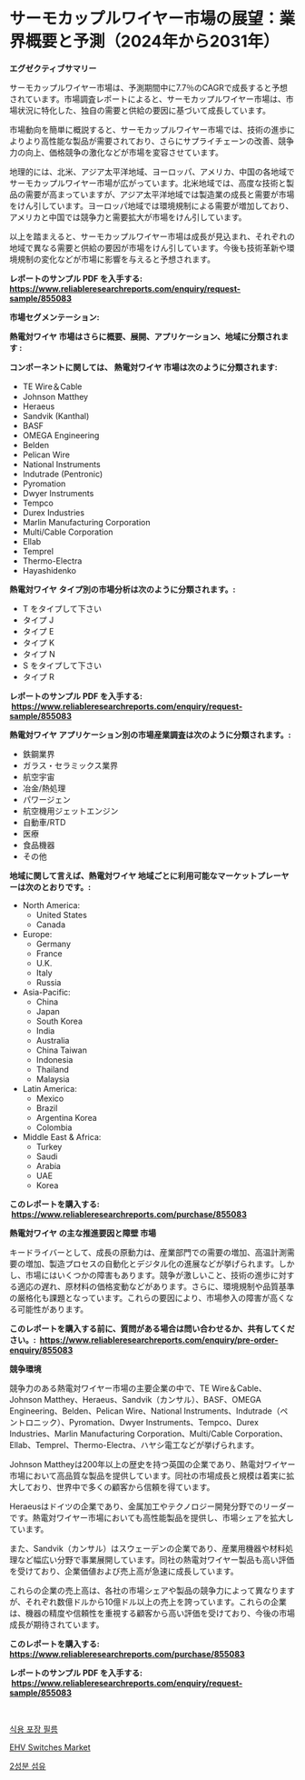 <p><h1>サーモカップルワイヤー市場の展望：業界概要と予測（2024年から2031年）</h1></p><p><strong>エグゼクティブサマリー</strong></p>
<p><p>サーモカップルワイヤー市場は、予測期間中に7.7％のCAGRで成長すると予想されています。市場調査レポートによると、サーモカップルワイヤー市場は、市場状況に特化した、独自の需要と供給の要因に基づいて成長しています。</p><p>市場動向を簡単に概説すると、サーモカップルワイヤー市場では、技術の進歩によりより高性能な製品が需要されており、さらにサプライチェーンの改善、競争力の向上、価格競争の激化などが市場を変容させています。</p><p>地理的には、北米、アジア太平洋地域、ヨーロッパ、アメリカ、中国の各地域でサーモカップルワイヤー市場が広がっています。北米地域では、高度な技術と製品の需要が高まっていますが、アジア太平洋地域では製造業の成長と需要が市場をけん引しています。ヨーロッパ地域では環境規制による需要が増加しており、アメリカと中国では競争力と需要拡大が市場をけん引しています。</p><p>以上を踏まえると、サーモカップルワイヤー市場は成長が見込まれ、それぞれの地域で異なる需要と供給の要因が市場をけん引しています。今後も技術革新や環境規制の変化などが市場に影響を与えると予想されます。</p></p>
<p><strong>レポートのサンプル PDF を入手する: <a href="https://www.reliableresearchreports.com/enquiry/request-sample/855083">https://www.reliableresearchreports.com/enquiry/request-sample/855083</a></strong></p>
<p><strong>市場セグメンテーション:</strong></p>
<p><strong> 熱電対ワイヤ 市場はさらに概要、展開、アプリケーション、地域に分類されます :</strong></p>
<p><strong>コンポーネントに関しては、 熱電対ワイヤ 市場は次のように分類されます: &nbsp;</strong></p>
<p><ul><li>TE Wire＆Cable</li><li>Johnson Matthey</li><li>Heraeus</li><li>Sandvik (Kanthal)</li><li>BASF</li><li>OMEGA Engineering</li><li>Belden</li><li>Pelican Wire</li><li>National Instruments</li><li>Indutrade (Pentronic)</li><li>Pyromation</li><li>Dwyer Instruments</li><li>Tempco</li><li>Durex Industries</li><li>Marlin Manufacturing Corporation</li><li>Multi/Cable Corporation</li><li>Ellab</li><li>Temprel</li><li>Thermo-Electra</li><li>Hayashidenko</li></ul></p>
<p><strong> 熱電対ワイヤ タイプ別の市場分析は次のように分類されます。:</strong></p>
<p><ul><li>T をタイプして下さい</li><li>タイプ J</li><li>タイプ E</li><li>タイプ K</li><li>タイプ N</li><li>S をタイプして下さい</li><li>タイプ R</li></ul></p>
<p><strong>レポートのサンプル PDF を入手する: &nbsp;<a href="https://www.reliableresearchreports.com/enquiry/request-sample/855083">https://www.reliableresearchreports.com/enquiry/request-sample/855083</a></strong></p>
<p><strong> 熱電対ワイヤ アプリケーション別の市場産業調査は次のように分類されます。:</strong></p>
<p><ul><li>鉄鋼業界</li><li>ガラス・セラミックス業界</li><li>航空宇宙</li><li>冶金/熱処理</li><li>パワージェン</li><li>航空機用ジェットエンジン</li><li>自動車/RTD</li><li>医療</li><li>食品機器</li><li>その他</li></ul></p>
<p><strong>地域に関して言えば、熱電対ワイヤ 地域ごとに利用可能なマーケットプレーヤーは次のとおりです。:</strong></p>
<p><ul>
    <li>
        North America:
        <ul>
            <li>United States</li>
            <li>Canada</li>
        </ul>
    </li>
    <li>
        Europe:
        <ul>
            <li>Germany</li>
            <li>France</li>
            <li>U.K.</li>
            <li>Italy</li>
            <li>Russia</li>
        </ul>
    </li>
    <li>
        Asia-Pacific:
        <ul>
            <li>China</li>
            <li>Japan</li>
            <li>South Korea</li>
            <li>India</li>
            <li>Australia</li>
            <li>China Taiwan</li>
            <li>Indonesia</li>
            <li>Thailand</li>
            <li>Malaysia</li>
        </ul>
    </li>
    <li>
        Latin America:
        <ul>
            <li>Mexico</li>
            <li>Brazil</li>
            <li>Argentina Korea</li>
            <li>Colombia</li>
        </ul>
    </li>
    <li>
        Middle East & Africa:
        <ul>
            <li>Turkey</li>
            <li>Saudi</li>
            <li>Arabia</li>
            <li>UAE</li>
            <li>Korea</li>
        </ul>
    </li>
    </ul></p>
<p><strong>このレポートを購入する: &nbsp;<a href="https://www.reliableresearchreports.com/purchase/855083">https://www.reliableresearchreports.com/purchase/855083</a></strong></p>
<p><strong>熱電対ワイヤ の主な推進要因と障壁 市場</strong></p>
<p><p>キードライバーとして、成長の原動力は、産業部門での需要の増加、高温計測需要の増加、製造プロセスの自動化とデジタル化の進展などが挙げられます。しかし、市場にはいくつかの障害もあります。競争が激しいこと、技術の進歩に対する適応の遅れ、原材料の価格変動などがあります。さらに、環境規制や品質基準の厳格化も課題となっています。これらの要因により、市場参入の障害が高くなる可能性があります。</p></p>
<p><strong>このレポートを購入する前に、質問がある場合は問い合わせるか、共有してください。:&nbsp; <a href="https://www.reliableresearchreports.com/enquiry/pre-order-enquiry/855083">https://www.reliableresearchreports.com/enquiry/pre-order-enquiry/855083</a></strong></p>
<p><strong>競争環境</strong></p>
<p><p>競争力のある熱電対ワイヤー市場の主要企業の中で、TE Wire＆Cable、Johnson Matthey、Heraeus、Sandvik（カンサル）、BASF、OMEGA Engineering、Belden、Pelican Wire、National Instruments、Indutrade（ペントロニック）、Pyromation、Dwyer Instruments、Tempco、Durex Industries、Marlin Manufacturing Corporation、Multi/Cable Corporation、Ellab、Temprel、Thermo-Electra、ハヤシ電工などが挙げられます。</p><p>Johnson Mattheyは200年以上の歴史を持つ英国の企業であり、熱電対ワイヤー市場において高品質な製品を提供しています。同社の市場成長と規模は着実に拡大しており、世界中で多くの顧客から信頼を得ています。</p><p>Heraeusはドイツの企業であり、金属加工やテクノロジー開発分野でのリーダーです。熱電対ワイヤー市場においても高性能製品を提供し、市場シェアを拡大しています。</p><p>また、Sandvik（カンサル）はスウェーデンの企業であり、産業用機器や材料処理など幅広い分野で事業展開しています。同社の熱電対ワイヤー製品も高い評価を受けており、企業価値および売上高が急速に成長しています。</p><p>これらの企業の売上高は、各社の市場シェアや製品の競争力によって異なりますが、それぞれ数億ドルから10億ドル以上の売上を誇っています。これらの企業は、機器の精度や信頼性を重視する顧客から高い評価を受けており、今後の市場成長が期待されています。</p></p>
<p><strong>このレポートを購入する: &nbsp; <a href="https://www.reliableresearchreports.com/purchase/855083">https://www.reliableresearchreports.com/purchase/855083</a></strong></p>
<p><strong>レポートのサンプル PDF を入手する: &nbsp;<a href="https://www.reliableresearchreports.com/enquiry/request-sample/855083">https://www.reliableresearchreports.com/enquiry/request-sample/855083</a></strong><strong></strong></p>
<p>&nbsp;</p>
<p><p><a href="https://medium.com/@bubblebutt879567/%EC%8B%9D%EC%9A%A9-%ED%8F%AC%EC%9E%A5-%ED%95%84%EB%A6%84-%EC%8B%9C%EC%9E%A5%EC%9D%80-%EC%8B%9C%EC%9E%A5-%EC%A0%90%EC%9C%A0%EC%9C%A8-%EA%B7%9C%EB%AA%A8-%EB%B0%8F-2031%EB%85%84%EA%B9%8C%EC%A7%80-%EC%98%88%EC%83%81%EB%90%9C-%EC%98%88%EC%B8%A1%EC%97%90-%EC%B4%88%EC%A0%90%EC%9D%84-%EB%A7%9E%EC%B6%A5%EB%8B%88%EB%8B%A4-de5a24b67702">식용 포장 필름</a></p><p><a href="https://github.com/santosh758595/Market-Research-Report-List-4/blob/main/ehv-switches-market.md">EHV Switches Market</a></p><p><a href="https://github.com/lzuwsfreyoq70/Market-Research-Report-List-1/blob/main/578503215801.md">2성분 섬유</a></p></p>